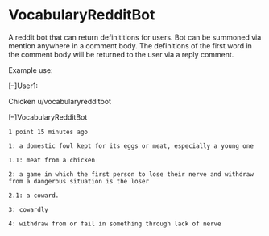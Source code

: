 # VocabularyRedditBot
A reddit bot that can return definititions for users. Bot can be summoned via mention anywhere in a comment body. The definitions of the first word in the comment body will be returned to the user via a reply comment.

Example use:

[–]User1:

  Chicken u/vocabularyredditbot
  
  [–]VocabularyRedditBot
 
    1 point 15 minutes ago 

    1: a domestic fowl kept for its eggs or meat, especially a young one

    1.1: meat from a chicken

    2: a game in which the first person to lose their nerve and withdraw from a dangerous situation is the loser

    2.1: a coward.

    3: cowardly

    4: withdraw from or fail in something through lack of nerve
